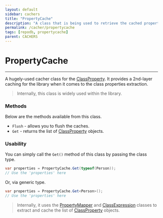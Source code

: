 ```yaml
---
layout: default
sidebar: cachers
title: "PropertyCache"
description: "A class that is being used to retrieve the cached properties of the class or data entity."
permalink: /cacher/propertycache
tags: [repodb, propertycache]
parent: CACHERS
---
```


# PropertyCache

---

A hugely-used cacher class for the [ClassProperty](/class/classproperty). It provides a 2nd-layer caching for the library when it comes to the class properties extraction.

> Internally, this class is widely used within the library.

### Methods

Below are the methods available from this class.

- `Flush` - allows you to flush the caches.
- `Get` - returns the list of [ClassProperty](/class/classproperty) objects.

### Usability

You can simply call the `Get()` method of this class by passing the class type.

```csharp
var properties = PropertyCache.Get(typeof(Person));
// Use the 'properties' here
```

Or, via generic type.

```csharp
var properties = PropertyCache.Get<Person>();
// Use the 'properties' here
```

> Internally, it uses the [PropertyMapper](/mapper/propertymapper) and [ClassExpression](/class/classexpression) classes to extract and cache the list of [ClassProperty](/class/classproperty) objects.